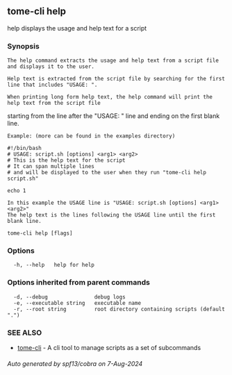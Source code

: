 ## tome-cli help

help displays the usage and help text for a script

### Synopsis


	The help command extracts the usage and help text from a script file and displays it to the user.

	Help text is extracted from the script file by searching for the first line that includes "USAGE: ".

	When printing long form help text, the help command will print the help text from the script file
  starting from the line after the "USAGE: " line and ending on the first blank line.

	Example: (more can be found in the examples directory)

	#!/bin/bash
	# USAGE: script.sh [options] <arg1> <arg2>
	# This is the help text for the script
	# It can span multiple lines
	# and will be displayed to the user when they run "tome-cli help script.sh"

	echo 1

	In this example the USAGE line is "USAGE: script.sh [options] <arg1> <arg2>"
	The help text is the lines following the USAGE line until the first blank line.


```
tome-cli help [flags]
```

### Options

```
  -h, --help   help for help
```

### Options inherited from parent commands

```
  -d, --debug               debug logs
  -e, --executable string   executable name
  -r, --root string         root directory containing scripts (default ".")
```

### SEE ALSO

* [tome-cli](tome-cli.md)	 - A cli tool to manage scripts as a set of subcommands

###### Auto generated by spf13/cobra on 7-Aug-2024
